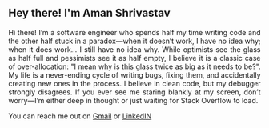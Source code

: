 <h2>Hey there! I'm Aman Shrivastav</h2>
<p align="justify">Hi there! I’m a software engineer who spends half my time writing code and the other half stuck in a paradox—when it doesn’t work, I have no idea why; when it does work… I still have no idea why. While optimists see the glass as half full and pessimists see it as half empty, I believe it is a classic case of over-allocation: "I mean why is this glass twice as big as it needs to be?". My life is a never-ending cycle of writing bugs, fixing them, and accidentally creating new ones in the process. I believe in clean code, but my debugger strongly disagrees. If you ever see me staring blankly at my screen, don’t worry—I’m either deep in thought or just waiting for Stack Overflow to load.</p>
You can reach me out on <a href="mailto:amanshrivastav4501@gmail.com">Gmail</a> or <a href="https://www.linkedin.com/in/aman-shrivastav-592110253/" target="_blank">LinkedIN</a>
